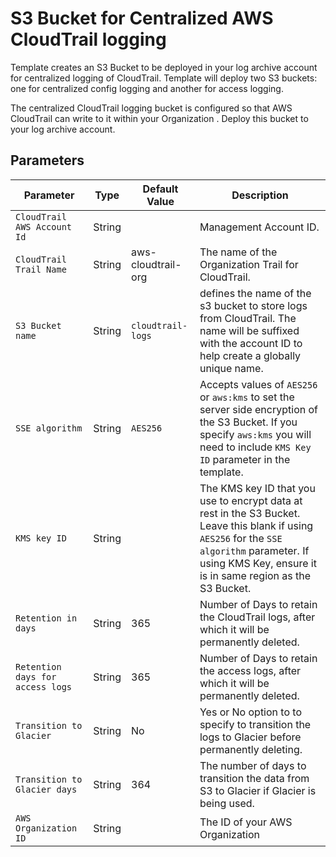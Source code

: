 # S3 Bucket for Centralized AWS CloudTrail logging

Template creates an S3 Bucket to be deployed in your log archive account for centralized logging of CloudTrail. Template will deploy two S3 buckets: one for centralized config logging and another for access logging.

The centralized CloudTrail logging bucket is configured so that AWS CloudTrail can write to it within your Organization
. Deploy this bucket to your log archive account.

## Parameters

| Parameter | Type | Default Value | Description |
| --------- | ---- | ------------- | ----------- |
| `CloudTrail AWS Account Id` | String |  | Management Account ID.|
| `CloudTrail Trail Name` | String | aws-cloudtrail-org | The name of the Organization Trail for CloudTrail.|
| `S3 Bucket name` | String | `cloudtrail-logs` | defines the name of the s3 bucket to store logs from CloudTrail. The name will be suffixed with the account ID to help create a globally unique name. |
| `SSE algorithm` | String |  `AES256` | Accepts values of `AES256` or `aws:kms` to set the server side encryption of the S3 Bucket. If you specify `aws:kms` you will need to include  `KMS Key ID` parameter in the template. |
| `KMS key ID` | String |  | The KMS key ID that you use to encrypt data at rest in the S3 Bucket. Leave this blank if using `AES256` for the `SSE algorithm` parameter. If using KMS Key, ensure it is in same region as the S3 Bucket. |
| `Retention in days` | String | 365  | Number of Days to retain the CloudTrail logs, after which it will be permanently deleted. |
| `Retention days for access logs` | String | 365 | Number of Days to retain the access logs, after which it will be permanently deleted. |
| `Transition to Glacier` | String | No | Yes or No option to to specify to transition the logs to Glacier before permanently deleting. |
| `Transition to Glacier days` | String | 364 | The number of days to transition the data from S3 to Glacier if Glacier is being used. |
| `AWS Organization ID` | String | | The ID of your AWS Organization |
